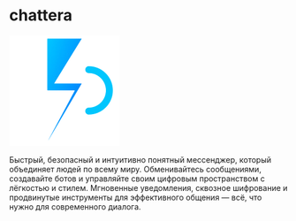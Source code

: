 # chattera

![chattera](static/img/logo.png)

Быстрый, безопасный и интуитивно понятный мессенджер, который объединяет людей по всему миру. Обменивайтесь сообщениями, создавайте ботов и управляйте своим цифровым пространством с лёгкостью и стилем.  Мгновенные уведомления, сквозное шифрование и продвинутые инструменты для эффективного общения — всё, что нужно для современного диалога.
